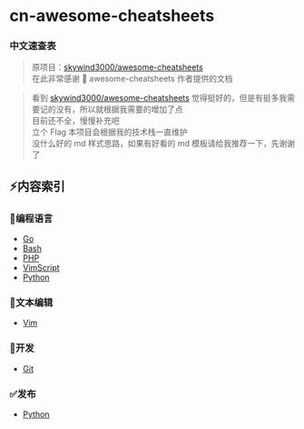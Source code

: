 # cn-awesome-cheatsheets

### 中文速查表

> 原项目：[skywind3000/awesome-cheatsheets](https://github.com/skywind3000/awesome-cheatsheets)  
> 在此非常感谢 🙏 awesome-cheatsheets 作者提供的文档

> 看到 [skywind3000/awesome-cheatsheets](https://github.com/skywind3000/awesome-cheatsheets) 觉得挺好的，但是有挺多我需要记的没有，所以就根据我需要的增加了点  
> 目前还不全，慢慢补充吧  
> 立个 Flag 本项目会根据我的技术栈一直维护  
> 没什么好的 md 样式思路，如果有好看的 md 模板请给我推荐一下，先谢谢了

## :zap:内容索引

### :page_with_curl:编程语言

- [Go](Languages/golang.md)
- [Bash](Languages/bash.md)
- [PHP](Languages/php.md)
- [VimScript](Languages/vimScript.md)
- [Python](Languages/python.md)

### :pencil:文本编辑

- [Vim](TextEditings/vim.md)

### :wrench:开发

- [Git](Develops/git.md)

### :white_check_mark:发布

- [Python](Release/Python.md)
